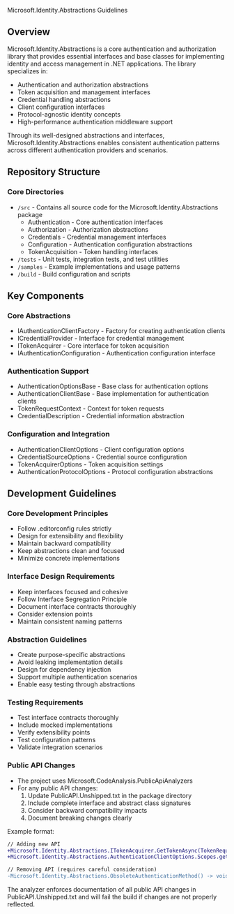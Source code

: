 Microsoft.Identity.Abstractions Guidelines

## Overview

Microsoft.Identity.Abstractions is a core authentication and authorization library that provides essential interfaces and base classes for implementing identity and access management in .NET applications. The library specializes in:

- Authentication and authorization abstractions
- Token acquisition and management interfaces
- Credential handling abstractions
- Client configuration interfaces
- Protocol-agnostic identity concepts
- High-performance authentication middleware support

Through its well-designed abstractions and interfaces, Microsoft.Identity.Abstractions enables consistent authentication patterns across different authentication providers and scenarios.

## Repository Structure

### Core Directories
- `/src` - Contains all source code for the Microsoft.Identity.Abstractions package
  - Authentication - Core authentication interfaces
  - Authorization - Authorization abstractions
  - Credentials - Credential management interfaces
  - Configuration - Authentication configuration abstractions
  - TokenAcquisition - Token handling interfaces
- `/tests` - Unit tests, integration tests, and test utilities
- `/samples` - Example implementations and usage patterns
- `/build` - Build configuration and scripts

## Key Components

### Core Abstractions
- IAuthenticationClientFactory - Factory for creating authentication clients
- ICredentialProvider - Interface for credential management
- ITokenAcquirer - Core interface for token acquisition
- IAuthenticationConfiguration - Authentication configuration interface

### Authentication Support
- AuthenticationOptionsBase - Base class for authentication options
- AuthenticationClientBase - Base implementation for authentication clients
- TokenRequestContext - Context for token requests
- CredentialDescription - Credential information abstraction

### Configuration and Integration
- AuthenticationClientOptions - Client configuration options
- CredentialSourceOptions - Credential source configuration
- TokenAcquirerOptions - Token acquisition settings
- AuthenticationProtocolOptions - Protocol configuration abstractions

## Development Guidelines

### Core Development Principles
- Follow .editorconfig rules strictly
- Design for extensibility and flexibility
- Maintain backward compatibility
- Keep abstractions clean and focused
- Minimize concrete implementations

### Interface Design Requirements
- Keep interfaces focused and cohesive
- Follow Interface Segregation Principle
- Document interface contracts thoroughly
- Consider extension points
- Maintain consistent naming patterns

### Abstraction Guidelines
- Create purpose-specific abstractions
- Avoid leaking implementation details
- Design for dependency injection
- Support multiple authentication scenarios
- Enable easy testing through abstractions

### Testing Requirements
- Test interface contracts thoroughly
- Include mocked implementations
- Verify extensibility points
- Test configuration patterns
- Validate integration scenarios

### Public API Changes
- The project uses Microsoft.CodeAnalysis.PublicApiAnalyzers
- For any public API changes:
  1. Update PublicAPI.Unshipped.txt in the package directory
  2. Include complete interface and abstract class signatures
  3. Consider backward compatibility impacts
  4. Document breaking changes clearly

Example format:
```diff
// Adding new API
+Microsoft.Identity.Abstractions.ITokenAcquirer.GetTokenAsync(TokenRequestContext context) -> System.Threading.Tasks.Task<string>
+Microsoft.Identity.Abstractions.AuthenticationClientOptions.Scopes.get -> System.Collections.Generic.IEnumerable<string>

// Removing API (requires careful consideration)
-Microsoft.Identity.Abstractions.ObsoleteAuthenticationMethod() -> void
```

The analyzer enforces documentation of all public API changes in PublicAPI.Unshipped.txt and will fail the build if changes are not properly reflected.
